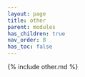 ```yaml
---
layout: page
title: other
parent: modules
has_children: true
nav_order: 8
has_toc: false
---
```


{% include other.md %}
